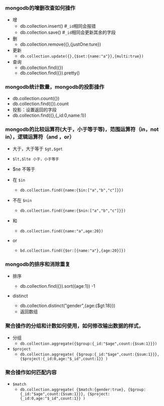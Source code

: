 ### mongodb的增删改查如何操作
- 增
  - db.collection.insert() #`_id`相同会报错
  - db.collection.save() #`_id`相同会更新其余的字段
- 删
  - db.collection.remove({},{justOne:ture})
- 更新
  - `db.collection.update({},{$set:{name:"a"}},{multi:true})`
- 查询
  - db.collection.find({})
  - db.collection.find({}).pretty()

### mongodb统计数量，mongodb的投影操作
- db.collection.count({})
- db.collection.find({}).count
- 投影：设置返回的字段
- db.collection.find({},{_id:0,name:1})



### mongodb的比较运算符(大于，小于等于等)，范围运算符（in，not in），逻辑运算符（and ，or）
- 大于，大于等于 `$gt,$get`
- `$lt,$lte 小于，小于等于`
- $ne 不等于

- 在 `$in`
  - `db.collection.find({name:{$in:["a","b","c"]}})`
- 不在 `$nin`
  - `db.collection.find({name:{$nin:["a","b","c"]}})`

- 和
  - `db.collection.find({name:"a",age:20})`
- or
  - `bd.collection.find({$or:[{name:"a"},{age:20}]})`



### mongodb的排序和消除重复
- 排序
  - db.collection.find({}).sort({age:1})    -1

- distinct
  - db.collection.distinct("gender",{age:{$gt:18}})
  - 返回数组


### 聚合操作的分组和计数如何使用，如何修改输出数据的样式，
- 分组
  - `db.collection.aggregate({$group:{_id:"$age",count:{$sum:1}}})`
- `$project`
  - `db.collection.aggregate(
    {$group:{_id:"$age",count:{$sum:1}}},
    {$project:{_id:0,age:"$_id",count:1}}
    )`


### 聚合操作如何匹配内容
- `$match`
  - `db.collection.aggregate(
    {$match:{gender:true},
    {$group:{_id:"$age",count:{$sum:1}}},
    {$project:{_id:0,age:"$_id",count:1}}
    )`
